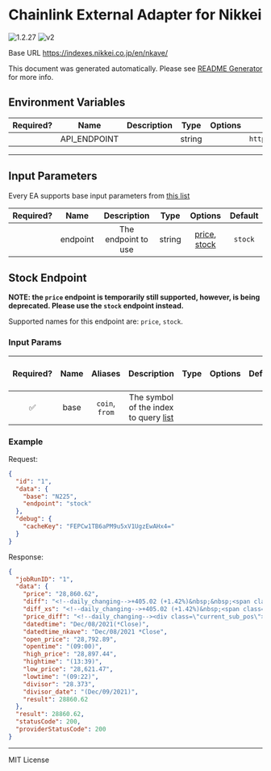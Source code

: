 # Chainlink External Adapter for Nikkei

![1.2.27](https://img.shields.io/github/package-json/v/smartcontractkit/external-adapters-js?filename=packages/sources/nikkei/package.json) ![v2](https://img.shields.io/badge/framework%20version-v2-blueviolet)

Base URL https://indexes.nikkei.co.jp/en/nkave/

This document was generated automatically. Please see [README Generator](../../scripts#readme-generator) for more info.

## Environment Variables

| Required? |     Name     | Description |  Type  | Options |                 Default                  |
| :-------: | :----------: | :---------: | :----: | :-----: | :--------------------------------------: |
|           | API_ENDPOINT |             | string |         | `https://indexes.nikkei.co.jp/en/nkave/` |

---

## Input Parameters

Every EA supports base input parameters from [this list](../../core/bootstrap#base-input-parameters)

| Required? |   Name   |     Description     |  Type  |                      Options                       | Default |
| :-------: | :------: | :-----------------: | :----: | :------------------------------------------------: | :-----: |
|           | endpoint | The endpoint to use | string | [price](#stock-endpoint), [stock](#stock-endpoint) | `stock` |

## Stock Endpoint

**NOTE: the `price` endpoint is temporarily still supported, however, is being deprecated. Please use the `stock` endpoint instead.**

Supported names for this endpoint are: `price`, `stock`.

### Input Params

| Required? | Name |    Aliases     |                                     Description                                      | Type | Options | Default | Depends On | Not Valid With |
| :-------: | :--: | :------------: | :----------------------------------------------------------------------------------: | :--: | :-----: | :-----: | :--------: | :------------: |
|    ✅     | base | `coin`, `from` | The symbol of the index to query [list](https://indexes.nikkei.co.jp/en/nkave/index) |      |         |         |            |                |

### Example

Request:

```json
{
  "id": "1",
  "data": {
    "base": "N225",
    "endpoint": "stock"
  },
  "debug": {
    "cacheKey": "FEPCw1TB6aPM9u5xV1UgzEwAHx4="
  }
}
```

Response:

```json
{
  "jobRunID": "1",
  "data": {
    "price": "28,860.62",
    "diff": "<!--daily_changing-->+405.02 (+1.42%)&nbsp;&nbsp;<span class=\"icon-arrow-dark-circle-right-up zoom-icon\" aria-hidden=\"true\"></span>",
    "diff_xs": "<!--daily_changing-->+405.02 (+1.42%)&nbsp;<span class=\"icon-arrow-dark-circle-right-up zoom-icon\" aria-hidden=\"true\"></span>",
    "price_diff": "<!--daily_changing--><div class=\"current_sub_pos\"><span class=\"current_sub_price\">28,860.62&nbsp;</span>+405.02 (+1.42%)&nbsp;&nbsp;<span class=\"icon-arrow-dark-circle-right-up zoom-icon\" aria-hidden=\"true\"></span>",
    "datedtime": "Dec/08/2021(*Close)",
    "datedtime_nkave": "Dec/08/2021 *Close",
    "open_price": "28,792.89",
    "opentime": "(09:00)",
    "high_price": "28,897.44",
    "hightime": "(13:39)",
    "low_price": "28,621.47",
    "lowtime": "(09:22)",
    "divisor": "28.373",
    "divisor_date": "(Dec/09/2021)",
    "result": 28860.62
  },
  "result": 28860.62,
  "statusCode": 200,
  "providerStatusCode": 200
}
```

---

MIT License
